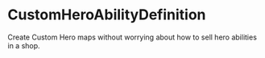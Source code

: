 # CustomHeroAbilityDefinition
Create Custom Hero maps without worrying about how to sell hero abilities in a shop.

